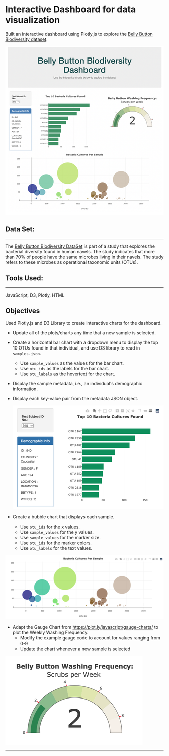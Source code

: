 # Interactive Dashboard for data visualization

Built an interactive dashboard using Plotly.js to explore the [Belly Button Biodiversity dataset](http://robdunnlab.com/projects/belly-button-biodiversity/).

![](Images/Dashboard.png)

## Data Set:
-----

The [Belly Button Biodiversity DataSet](http://robdunnlab.com/projects/belly-button-biodiversity/results-and-data/) is part of a study that explores the bacterial diversity found in human navels. The study indicates that more than 70% of people have the same microbes living in their navels. The study refers to these microbes as operational taxonomic units (OTUs).


## Tools Used:
----
JavaScript, D3, Plotly, HTML

## Objectives

Used Plotly.js and D3 Library to create interactive charts for the dashboard. 

- Update all of the plots/charts any time that a new sample is selected.

- Create a horizontal bar chart with a dropdown menu to display the top 10 OTUs found in that individual, and use D3 library to read in `samples.json`.
  - Use `sample_values` as the values for the bar chart.
  - Use `otu_ids` as the labels for the bar chart.
  - Use `otu_labels` as the hovertext for the chart.

- Display the sample metadata, i.e., an individual's demographic information.
- Display each key-value pair from the metadata JSON object.

  ![bar Chart](Images/bar_chart2.png)

- Create a bubble chart that displays each sample.
  - Use `otu_ids` for the x values.
  - Use `sample_values` for the y values.
  - Use `sample_values` for the marker size.
  - Use `otu_ids` for the marker colors.
  - Use `otu_labels` for the text values.

![Bubble Chart](Images/bubble_chart2.png)

- Adapt the Gauge Chart from <https://plot.ly/javascript/gauge-charts/> to plot the Weekly Washing Frequency.
    - Modify the example gauge code to account for values ranging from 0-9
    - Update the chart whenever a new sample is selected

![Gauge Chart](Images/gauge_chart.png)

- - -

